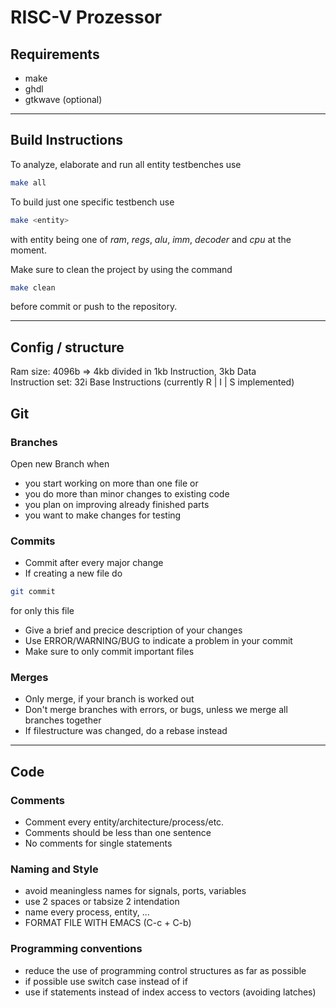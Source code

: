 # RISC-V Prozessor
## Requirements
- make
- ghdl
- gtkwave (optional)

---

## Build Instructions
To analyze, elaborate and run all entity testbenches use 
```bash
make all
```

To build just one specific testbench use 
```bash
make <entity>
```
with entity being one of *ram*, *regs*, *alu*, *imm*, *decoder* and *cpu* at the moment.

Make sure to clean the project by using the command 
```bash
make clean
```
before commit or push to the repository.

---

## Config / structure 
Ram size: 4096b => 4kb divided in 1kb Instruction, 3kb Data   
Instruction set: 32i Base Instructions (currently R | I | S implemented)    

## Git
### Branches
Open new Branch when
- you start working on more than one file or
- you do more than minor changes to existing code
- you plan on improving already finished parts
- you want to make changes for testing

### Commits
- Commit after every major change
- If creating a new file do
```bash
git commit
```
for only this file
- Give a brief and precice description of your changes
- Use ERROR/WARNING/BUG to indicate a problem in your commit
- Make sure to only commit important files

### Merges
- Only merge, if your branch is worked out
- Don't merge branches with errors, or bugs, unless we merge all branches together
- If filestructure was changed, do a rebase instead

---

## Code
### Comments
- Comment every entity/architecture/process/etc.
- Comments should be less than one sentence
- No comments for single statements

### Naming and Style
- avoid meaningless names for signals, ports, variables
- use 2 spaces or tabsize 2 intendation
- name every process, entity, ...
- FORMAT FILE WITH EMACS (C-c + C-b)

### Programming conventions
- reduce the use of programming control structures as far as possible
- if possible use switch case instead of if
- use if statements instead of index access to vectors (avoiding latches)
